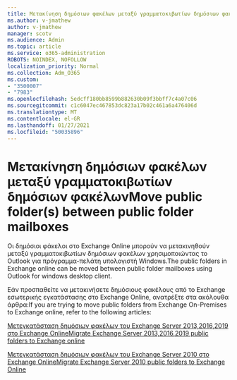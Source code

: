 ```yaml
---
title: Μετακίνηση δημόσιων φακέλων μεταξύ γραμματοκιβωτίων δημόσιων φακέλων
ms.author: v-jmathew
author: v-jmathew
manager: scotv
ms.audience: Admin
ms.topic: article
ms.service: o365-administration
ROBOTS: NOINDEX, NOFOLLOW
localization_priority: Normal
ms.collection: Adm_O365
ms.custom:
- "3500007"
- "7983"
ms.openlocfilehash: 5edcff180bb8599b882630b09f3bbff7c4a07c06
ms.sourcegitcommit: c1c6047ec467853dc823a17b02c461a6a476406d
ms.translationtype: MT
ms.contentlocale: el-GR
ms.lasthandoff: 01/27/2021
ms.locfileid: "50035896"
---
```

# <a name="move-public-folders-between-public-folder-mailboxes"></a><span data-ttu-id="ebf68-102">Μετακίνηση δημόσιων φακέλων μεταξύ γραμματοκιβωτίων δημόσιων φακέλων</span><span class="sxs-lookup"><span data-stu-id="ebf68-102">Move public folder(s) between public folder mailboxes</span></span>

<span data-ttu-id="ebf68-103">Οι δημόσιοι φάκελοι στο Exchange Online μπορούν να μετακινηθούν μεταξύ γραμματοκιβωτίων δημόσιων φακέλων χρησιμοποιώντας το Outlook για πρόγραμμα-πελάτη υπολογιστή Windows.</span><span class="sxs-lookup"><span data-stu-id="ebf68-103">The public folders in Exchange online can be moved between public folder mailboxes using Outlook for windows desktop client.</span></span>

<span data-ttu-id="ebf68-104">Εάν προσπαθείτε να μετακινήσετε δημόσιους φακέλους από το Exchange εσωτερικής εγκατάστασης στο Exchange Online, ανατρέξτε στα ακόλουθα άρθρα:</span><span class="sxs-lookup"><span data-stu-id="ebf68-104">If you are trying to move public folders from Exchange On-Premises to Exchange online, refer to the following articles:</span></span>

[<span data-ttu-id="ebf68-105">Μετεγκατάσταση δημόσιων φακέλων του Exchange Server 2013,2016,2019 στο Exchange Online</span><span class="sxs-lookup"><span data-stu-id="ebf68-105">Migrate Exchange Server 2013,2016,2019 public folders to Exchange online</span></span>](https://aka.ms/ModernPFToEXO)

[<span data-ttu-id="ebf68-106">Μετεγκατάσταση δημόσιων φακέλων του Exchange Server 2010 στο Exchange Online</span><span class="sxs-lookup"><span data-stu-id="ebf68-106">Migrate Exchange Server 2010 public folders to Exchange Online</span></span>](https://aka.ms/LegacyPFToEXO)
